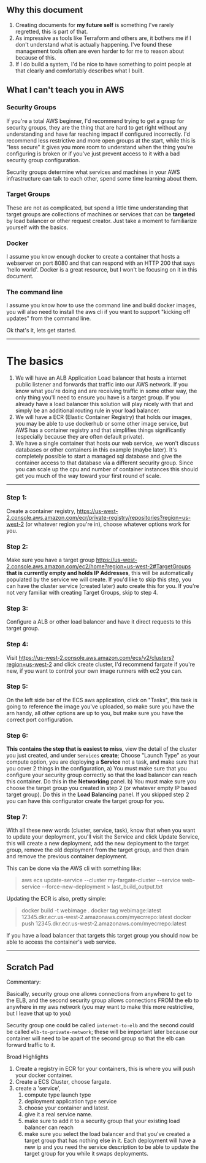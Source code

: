## Why this document

1. Creating documents for __my future self__ is something I've rarely regretted, this is part of that.
2. As impressive as tools like Terraform and others are, it bothers me if I don't understand what is actually happening. I've found these management tools often are even harder to for me to reason about because of this.
3. If I do build a system, I'd be nice to have something to point people at that clearly and comfortably describes what I built.

## What I can't teach you in AWS
### Security Groups
If you're a total AWS beginner, I'd recommend trying to get a grasp for security groups, they are the thing that are hard to get right without any understanding and have far reaching impact if configured incorrectly. I'd recommend less restrictive and more open groups at the start, while this is "less secure" it gives you more room to understand when the thing you're configuring is broken or if you've just prevent access to it with a bad security group configuration.

Security groups determine what services and machines in your AWS infrastructure can talk to each other, spend some time learning about them.
### Target Groups
These are not as complicated, but spend a little time understanding that target groups are collections of machines or services that can be __targeted__ by load balancer or other request creator. Just take a moment to familiarize yourself with the basics.
### Docker
I assume you know enough docker to create a container that hosts a webserver on port 8080 and that can respond with an HTTP 200 that says 'hello world'. Docker is a great resource, but I won't be focusing on it in this document.
### The command line
I assume you know how to use the command line and build docker images, you will also need to install the aws cli if you want to support "kicking off updates" from the command line.

Ok that's it, lets get started.

----
# The basics

1. We will have an ALB Application Load balancer that hosts a internet public listener and forwards that traffic into our AWS network. If you know what you're doing and are receiving traffic in some other way, the only thing you'll need to ensure you have is a target group. If you already have a load balancer this solution will play nicely with that and simply be an additional routing rule in your load balancer.
2. We will have a ECR (Elastic Container Registry) that holds our images, you may be able to use dockerhub or some other image service, but AWS has a container registry and that simplifies things significantly (especially because they are often default private).
3. We have a single container that hosts our web service, we won't discuss databases or other containers in this example (maybe later). It's completely possible to start a managed sql database and give the container access to that database via a different security group. Since you can scale up the cpu and number of container instances this should get you much of the way toward your first round of scale.

---

### Step 1: 
Create a container registry, https://us-west-2.console.aws.amazon.com/ecr/private-registry/repositories?region=us-west-2 (or whatever region you're in), choose whatever options work for you.
### Step 2: 
Make sure you have a target group https://us-west-2.console.aws.amazon.com/ec2/home?region=us-west-2#TargetGroups **that is currently empty and holds IP Addresses**, this will be automatically populated by the service we will create. If you'd like to skip this step, you can have the cluster service (created later) auto create this for you. If you're not very familiar with creating Target Groups, skip to step 4.
### Step 3: 
Configure a ALB or other load balancer and have it direct requests to this target group.
### Step 4: 
Visit https://us-west-2.console.aws.amazon.com/ecs/v2/clusters?region=us-west-2 and click create cluster, I'd recommend fargate if you're new, if you want to control your own image runners with ec2 you can.
### Step 5: 
On the left side bar of the ECS aws application, click on "Tasks", this task is going to reference the image you've uploaded, so make sure you have the arn handy, all other options are up to you, but make sure you have the correct port configuration.
### Step 6: 
**This contains the step that is easiest to miss**, view the detail of the cluster you just created, and under `Services` **create**; Choose "Launch Type" as your compute option, you are deploying a **Service** not a task, and make sure that you cover 2 things in the configuration,
  a) You must make sure that you configure your security group correctly so that the load balancer can reach this container. Do this in the **Networking** panel.
  b) You must make sure you choose the target group you created in step 2 (or whatever empty IP based target group). Do this in the **Load Balancing** panel. If you skipped step 2 you can have this configurator create the target group for you.
### Step 7: 
With all these new words (cluster, service, task), know that when you want to update your deployment, you'll visit the Service and click Update Service, this will create a new deployment, add the new deployment to the target group, remove the old deployment from the target group, and then drain and remove the previous container deployment.

This can be done via the AWS cli with something like:
> aws ecs update-service --cluster my-fargate-cluster --service web-service --force-new-deployment > last_build_output.txt

Updating the ECR is also, pretty simple:
> docker build -t webimage . 
> docker tag webimage:latest 12345.dkr.ecr.us-west-2.amazonaws.com/myecrrepo:latest 
> docker push 12345.dkr.ecr.us-west-2.amazonaws.com/myecrrepo:latest 

If you have a load balancer that targets this target group you should now be able to access the container's web service.

----

## Scratch Pad

Commentary:

Basically, security group one allows connections from anywhere to get to the ELB, and the second security group allows connections FROM the elb to anywhere in my aws network (you may want to make this more restrictive, but I leave that up to you)

Security group one could be called `internet-to-elb` and the second could be called `elb-to-private-network`; these will be important later because our container will need to be apart of the second group so that the elb can forward traffic to it.

Broad Highlights

1. Create a registry in ECR for your containers, this is where you will push your docker container.
2. Create a ECS Cluster, choose fargate.
3. create a 'service',
    1. compute type launch type
    2. deployment application type service
    3. choose your container and latest.
    4. give it a real service name.
    5. make sure to add it to a security group that your existing load balancer can reach
    6. make sure you select the load balancer and that you've created a target group that has nothing else in it. Each deployment will have a new ip and you need the service description to be able to update the target group for you while it swaps deployments.

